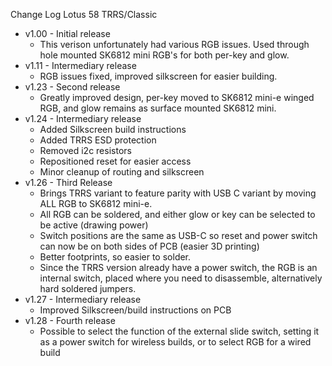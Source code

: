 Change Log Lotus 58 TRRS/Classic

- v1.00 - Initial release
   - This verison unfortunately had various RGB issues. Used through hole mounted SK6812 mini RGB's for both per-key and glow.
- v1.11 - Intermediary release
  - RGB issues fixed, improved silkscreen for easier building.
- v1.23 - Second release
  - Greatly improved design, per-key moved to SK6812 mini-e winged RGB, and glow remains as surface mounted SK6812 mini.
- v1.24 - Intermediary release
   - Added Silkscreen build instructions
  - Added TRRS ESD protection
  - Removed i2c resistors
  - Repositioned reset for easier access
  - Minor cleanup of routing and silkscreen
- v1.26 - Third Release
  - Brings TRRS variant to feature parity with USB C variant by moving ALL RGB to SK6812 mini-e.
  - All RGB can be soldered, and either glow or key can be selected to be active (drawing power)
  - Switch positions are the same as USB-C so reset and power switch can now be on both sides of PCB (easier 3D printing)
  - Better footprints, so easier to solder.
  - Since the TRRS version already have a power switch, the RGB is an internal switch, placed where you need to disassemble, alternatively hard soldered jumpers.
- v1.27 - Intermediary release
  - Improved Silkscreen/build instructions on PCB
- v1.28 - Fourth release
  - Possible to select the function of the external slide switch, setting it as a power switch for wireless builds, or to select RGB for a wired build
